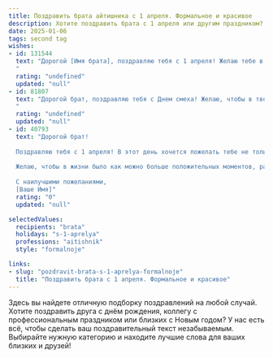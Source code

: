 ```yaml
---
title: Поздравить брата айтишника с 1 апреля. Формальное и красивое
description: Хотите поздравить брата с 1 апреля или другим праздником? Наш ИИ создаст незабываемое поздравление, а вы обязательно выделитесь среди других.  
date: 2025-01-06
tags: second tag
wishes:
- id: 131544
  text: "Дорогой [Имя брата], поздравляю тебя с 1 апреля! Желаю тебе в этот день и во всех последующих успехов в твоей ответственной и интересной работе айтэшника, новых профессиональных достижений и реализации всех амбициозных проектов.  Пусть фортуна всегда будет на твоей стороне, а все задачи решаются легко и эффективно.  Счастья, здоровья и благополучия!
  "
  rating: "undefined"
  updated: "null"
- id: 81807
  text: "Дорогой брат, поздравляю тебя с Днем смеха! Желаю, чтобы в твоей жизни всегда царили юмор и оптимизм, а все \"баги\" решались легко и быстро, словно по мановению волшебной палочки. Пусть твой код всегда будет чистым, а системы стабильными, а твоя работа приносит тебе радость и удовлетворение!
  "
  rating: "undefined"
  updated: "null"
- id: 40793
  text: "Дорогой брат!
  
  Поздравляю тебя с 1 апреля! В этот день хочется пожелать тебе не только удачи в твоей профессиональной деятельности как айтишника, но и ярких эмоций и вдохновения. Пусть каждый новый проект приносит удовлетворение, а нестандартные задачи решаются с легкостью и креативом.
  
  Желаю, чтобы в жизни было как можно больше положительных моментов, радостных сюрпризов и, конечно, настоящих друзей, которые поддержат тебя в любых начинаниях. Пусть шутки и веселье всегда сопровождают тебя, а каждый день дарит новые возможности для роста и развития.
  
  С наилучшими пожеланиями,
  [Ваше Имя]"
  rating: "0"
  updated: "null"

selectedValues:
  recipients: "brata"
  holidays: "s-1-aprelya"
  professions: "aitishnik"
  style: "formalnoje"

links:
- slug: "pozdravit-brata-s-1-aprelya-formalnoje"
  title: "Поздравить брата с 1 апреля. Формальное и красивое"
---
```


Здесь вы найдете отличную подборку поздравлений на любой случай. 
Хотите поздравить друга с днём рождения, коллегу с профессиональным праздником или близких с Новым годом? У нас есть всё, чтобы сделать ваш поздравительный текст незабываемым. Выбирайте нужную категорию и находите лучшие слова для ваших близких и друзей!
